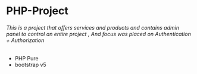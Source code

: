 # PHP-Project
###### This is a project that offers services and products and contains admin panel to control an entire project , And focus was placed on Authentication + Authorization


- PHP Pure   
- bootstrap v5

